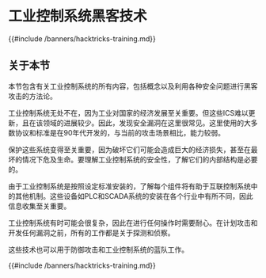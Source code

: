 # 工业控制系统黑客技术

{{#include /banners/hacktricks-training.md}}

## 关于本节

本节包含有关工业控制系统的所有内容，包括概念以及利用各种安全问题进行黑客攻击的方法论。

工业控制系统无处不在，因为工业对国家的经济发展至关重要。但这些ICS难以更新，且在该领域的进展较少。因此，发现安全漏洞在这里很常见。这里使用的大多数协议和标准是在90年代开发的，与当前的攻击场景相比，能力较弱。

保护这些系统变得至关重要，因为破坏它们可能会造成巨大的经济损失，甚至在最坏的情况下危及生命。要理解工业控制系统的安全性，了解它们的内部结构是必要的。

由于工业控制系统是按照设定标准安装的，了解每个组件将有助于互联控制系统中的其他机制。这些设备如PLC和SCADA系统的安装在各个行业中有所不同，因此信息收集至关重要。

工业控制系统有时可能会很复杂，因此在进行任何操作时需要耐心。在计划攻击和开发任何漏洞之前，所有的工作都是关于探测和侦察。

这些技术也可以用于防御攻击和工业控制系统的蓝队工作。

{{#include /banners/hacktricks-training.md}}
